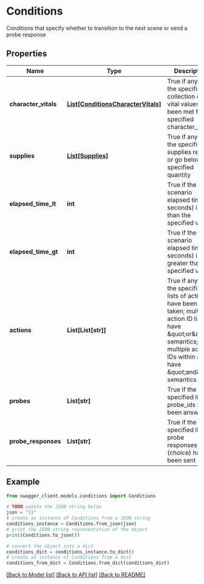 # Conditions

Conditions that specify whether to transition to the next scene or send a probe response

## Properties

Name | Type | Description | Notes
------------ | ------------- | ------------- | -------------
**character_vitals** | [**List[ConditionsCharacterVitals]**](ConditionsCharacterVitals.md) | True if any of the specified collection of vital values have been met for the specified character_id | [optional] 
**supplies** | [**List[Supplies]**](Supplies.md) | True if any of the specified supplies reach or go below the specified quantity | [optional] 
**elapsed_time_lt** | **int** | True if the scenario elapsed time (in seconds) is less than the specified value | [optional] 
**elapsed_time_gt** | **int** | True if the scenario elapsed time (in seconds) is greater than the specified value | [optional] 
**actions** | **List[List[str]]** | True if any of the specified lists of actions have been taken; multiple action ID lists have \&quot;or\&quot; semantics; multiple action IDs within a list have \&quot;and\&quot; semantics | [optional] 
**probes** | **List[str]** | True if the specified list of probe_ids have been answered | [optional] 
**probe_responses** | **List[str]** | True if the specified list of probe responses (choice) have been sent | [optional] 

## Example

```python
from swagger_client.models.conditions import Conditions

# TODO update the JSON string below
json = "{}"
# create an instance of Conditions from a JSON string
conditions_instance = Conditions.from_json(json)
# print the JSON string representation of the object
print(Conditions.to_json())

# convert the object into a dict
conditions_dict = conditions_instance.to_dict()
# create an instance of Conditions from a dict
conditions_from_dict = Conditions.from_dict(conditions_dict)
```
[[Back to Model list]](../README.md#documentation-for-models) [[Back to API list]](../README.md#documentation-for-api-endpoints) [[Back to README]](../README.md)


